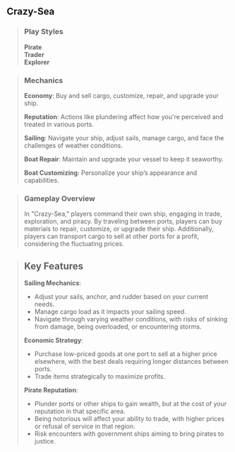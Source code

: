 <link rel="stylesheet" href="../style.css">

## Crazy-Sea

> ### Play Styles
> **Pirate**  
> **Trader**  
> **Explorer**  

> ### Mechanics
> **Economy**: Buy and sell cargo, customize, repair, and upgrade your ship.
> 
> **Reputation**: Actions like plundering affect how you're perceived and treated in various ports.  
> 
> **Sailing**: Navigate your ship, adjust sails, manage cargo, and face the challenges of weather conditions.  
> 
> **Boat Repair**: Maintain and upgrade your vessel to keep it seaworthy.  
> 
> **Boat Customizing**: Personalize your ship’s appearance and capabilities.  

>  ### Gameplay Overview
> In "Crazy-Sea," players command their own ship, engaging in trade, exploration, and piracy. By traveling between ports, players can buy materials to repair, customize, or upgrade their ship. Additionally, players can transport cargo to sell at other ports for a profit, considering the fluctuating prices.

> ## Key Features
> **Sailing Mechanics**: 
>  - Adjust your sails, anchor, and rudder based on your current needs.
>  - Manage cargo load as it impacts your sailing speed.
>  - Navigate through varying weather conditions, with risks of sinking from damage, being overloaded, or encountering storms.
> 
> **Economic Strategy**: 
>  - Purchase low-priced goods at one port to sell at a higher price elsewhere, with the best deals requiring longer distances between ports.
>  - Trade items strategically to maximize profits.
> 
> **Pirate Reputation**:
>  - Plunder ports or other ships to gain wealth, but at the cost of your reputation in that specific area.
>  - Being notorious will affect your ability to trade, with higher prices or refusal of service in that region.
>  - Risk encounters with government ships aiming to bring pirates to justice.
